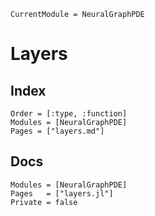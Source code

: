 ```@meta
CurrentModule = NeuralGraphPDE
```

# Layers

## Index

```@index
Order = [:type, :function]
Modules = [NeuralGraphPDE]
Pages = ["layers.md"]
```

## Docs

```@autodocs
Modules = [NeuralGraphPDE]
Pages   = ["layers.jl"]
Private = false
```
